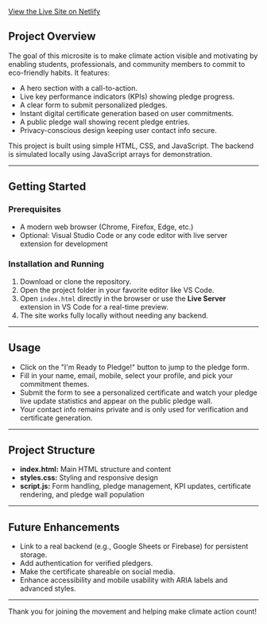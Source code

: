 [View the Live Site on Netlify](rococo-seahorse-320a0c.netlify.app)


## Project Overview

The goal of this microsite is to make climate action visible and motivating by enabling students, professionals, and community members to commit to eco-friendly habits. It features:

- A hero section with a call-to-action.
- Live key performance indicators (KPIs) showing pledge progress.
- A clear form to submit personalized pledges.
- Instant digital certificate generation based on user commitments.
- A public pledge wall showing recent pledge entries.
- Privacy-conscious design keeping user contact info secure.

This project is built using simple HTML, CSS, and JavaScript. The backend is simulated locally using JavaScript arrays for demonstration.

---

## Getting Started

### Prerequisites

- A modern web browser (Chrome, Firefox, Edge, etc.)
- Optional: Visual Studio Code or any code editor with live server extension for development

### Installation and Running

1. Download or clone the repository.
2. Open the project folder in your favorite editor like VS Code.
3. Open `index.html` directly in the browser or use the **Live Server** extension in VS Code for a real-time preview.
4. The site works fully locally without needing any backend.

---

## Usage

- Click on the "I'm Ready to Pledge!" button to jump to the pledge form.
- Fill in your name, email, mobile, select your profile, and pick your commitment themes.
- Submit the form to see a personalized certificate and watch your pledge live update statistics and appear on the public pledge wall.
- Your contact info remains private and is only used for verification and certificate generation.

---

## Project Structure

- **index.html:** Main HTML structure and content
- **styles.css:** Styling and responsive design
- **script.js:** Form handling, pledge management, KPI updates, certificate rendering, and pledge wall population

---

## Future Enhancements

- Link to a real backend (e.g., Google Sheets or Firebase) for persistent storage.
- Add authentication for verified pledgers.
- Make the certificate shareable on social media.
- Enhance accessibility and mobile usability with ARIA labels and advanced styles.

---

Thank you for joining the movement and helping make climate action count!

